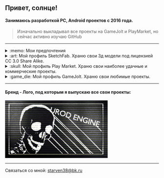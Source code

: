 ## Привет, солнце!
#### Занимаюсь разработкой PC, Android проектов с 2016 года. </br>

> Изначально выкладывал все проекты на GameJolt и PlayMarket, но сейчас активно изучаю GitHub </br>

----------------------

<details><summary> :memo: Мои предпочтения </summary>

|Предмет|Предпочтение|
|-|-|
| Операционные системы |Windows 11, Arch Linux, Mint, Manjaro |
| Графика |Blender 3D, Photoshop CS6, Aseprite |
| Видео | Premiere Pro, Any Video Converter |
| Языки разработки | C#, C++ |
| Среды разрабоки | Qt5, Visual Studio 2019, Unity, Clickteam Fusion 2.5 |
| Сетевые протоколы | TCP, UDP |
| Системы монетизации| AdMob, Yandex Mobile Unity Ads SDK |
</details>

<details><summary> :art: Мой профиль SketchFab. Храню свои 3д модели под лицензией CC 3.0 Share Alike. </summary>

# Мои любимые проекты:
- [Crying head](https://skfb.ly/6vDJw)
- [ATI Radeion X1650 PRO videocard](https://skfb.ly/6WQBT)
- [Personal Computer](https://skfb.ly/6u6KN)
  
![My SketchFab account](images/png/sketchfab.png)  
</details>


<details><summary> :skull: Мой профиль Play Market. Храню свои наиболее удачные и коммерческие проекты.</summary>
  
# Мои любимые проекты:
- [SCP - Viewer (682 315 установок)](https://www.google.com/url?sa=t&rct=j&q=&esrc=s&source=web&cd=&cad=rja&uact=8&ved=2ahUKEwi8sMybupiAAxVYJxAIHZzICpsQFnoECB0QAQ&url=https%3A%2F%2Fplay.google.com%2Fstore%2Fapps%2Fdetails%3Fid%3Dcom.urodengine.scpviewer%26hl%3Dru%26gl%3DUS&usg=AOvVaw3dIhGziy601W9X7UqT9kQW&opi=89978449)
- [SCP - Viewer 2 (206 841 установок)](https://www.google.com/url?sa=t&rct=j&q=&esrc=s&source=web&cd=&cad=rja&uact=8&ved=2ahUKEwi8sMybupiAAxVYJxAIHZzICpsQFnoECCEQAQ&url=https%3A%2F%2Fplay.google.com%2Fstore%2Fapps%2Fdetails%3Fid%3Dcom.URODEngine.SCPViewer2%26hl%3Dru%26gl%3DUS&usg=AOvVaw02A9soGusL_Yfq4SPdHk5W&opi=89978449)
  
![My PlayMarket account](images/png/playmarket.png)
</details>
  
<details><summary> :game_die: Мой профиль GameJolt. Храню свои любимые проекты.</summary>

# Мои любимые проекты:
- [Shrek is Dancing](https://gamejolt.com/games/ShrekDance/414971)
- [Mini Boshy With love](https://gamejolt.com/games/MiniBoshyWithLove/394910)
- [Cursor highlight color changer](https://gamejolt.com/games/CursorHighlightColorChanger/806849)
- [Cellular automaton - game of life](https://gamejolt.com/games/Cellularautomatongameoflife/738257)
  
![My GameJolt account](images/png/gamejolt.png)
</details>

----------------------
#### Бренд - Лого, под которым я выпускаю все свои проекты:
![Title from 2019](images/gif/title.gif)</br>

----------------------
Связаться со мной: starven38@bk.ru
